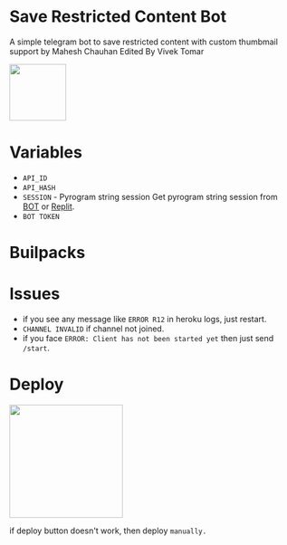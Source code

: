 # Save Restricted Content Bot

A simple telegram bot to save restricted content with custom thumbmail support by Mahesh Chauhan Edited By Vivek Tomar

<p><a href="https://t.me/MaheshChauhan"> <img src="https://img.shields.io/badge/Telegram-blue?style=for-the-badge&logo=telegram&logoColor=white" width="100""/></a></p>

# Variables

- `API_ID`
- `API_HASH`
- `SESSION` - Pyrogram string session
Get pyrogram string session from [BOT](https://t.me/SessionStringGeneratorZBot) or [Replit](https://replit.com/@dashezup/generate-pyrogram-session-string).
- `BOT TOKEN` 

# Builpacks


# Issues
- if you see any message like `ERROR R12` in heroku logs, just restart. 
- `CHANNEL INVALID` if channel not joined. 
- if you face `ERROR: Client has not been started yet` then just send `/start`.

# Deploy
<p><a href="https://heroku.com/deploy"> <img src="https://img.shields.io/badge/Deploy%20To%20Heroku-blueviolet?style=for-the-badge&logo=heroku" width="200""/></a></p>

if deploy button doesn't work, then deploy `manually.`
